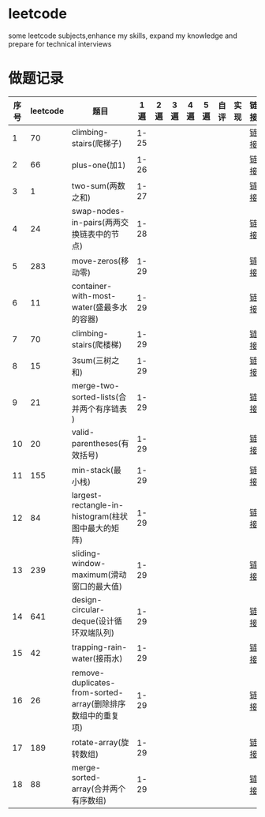 # leetcode
some leetcode subjects,enhance my skills, expand my knowledge and prepare for technical interviews

# 做题记录
序号  |  leetcode | 题目 | 1遍 | 2遍 | 3遍 | 4遍 | 5遍 | 自评 | 实现 |链接 |
----- |---- | -----| -----| -----| -----| -----| -----| -----| -----| -----
1  | 70  | climbing-stairs(爬梯子)  | 1-25  |   |   |   |   |   |   | [链接](https://leetcode-cn.com/problems/climbing-stairs/)
2  | 66  | plus-one(加1)  | 1-26  |   |   |   |   |   |   | [链接](https://leetcode-cn.com/problems/plus-one/)
3  | 1  | two-sum(两数之和)  | 1-27  |   |   |   |   |    |   |[链接](https://leetcode-cn.com/problems/two-sum/)
4  | 24  | swap-nodes-in-pairs(两两交换链表中的节点)  | 1-28  |   |   |   |   |   |   | [链接](https://leetcode-cn.com/problems/swap-nodes-in-pairs/)
5  | 283  | move-zeros(移动零)  | 1-29  |   |   |   |   |    |   |[链接](https://leetcode-cn.com/problems/move-zeroes/)
6  | 11  | container-with-most-water(盛最多水的容器)| 1-29  |   |   |   |   |    |   |[链接](https://leetcode-cn.com/problems/container-with-most-water/)
7  | 70  | climbing-stairs(爬楼梯)| 1-29  |   |   |   |   |    |   |[链接](https://leetcode-cn.com/problems/climbing-stairs/)
8  | 15  | 3sum(三树之和)| 1-29  |   |   |   |   |    |   |[链接](https://leetcode-cn.com/problems/3sum/)
9  | 21  | merge-two-sorted-lists(合并两个有序链表 ) | 1-29  |   |   |   |   |    |   |[链接](https://leetcode-cn.com/problems/merge-two-sorted-lists/)
10  | 20  | valid-parentheses(有效括号)  | 1-29  |   |   |   |   |    |   |[链接](https://leetcode-cn.com/problems/valid-parentheses/)
11  | 155  |min-stack(最小栈)  | 1-29  |   |   |   |   |    |   |[链接](https://leetcode-cn.com/problems/min-stack/)
12  | 84  | largest-rectangle-in-histogram(柱状图中最大的矩阵)| 1-29  |   |   |   |   |    |   |[链接](https://leetcode-cn.com/problems/largest-rectangle-in-histogram)
13  | 239  | sliding-window-maximum(滑动窗口的最大值)  | 1-29  |   |   |   |   |    |   |[链接](https://leetcode-cn.com/problems/sliding-window-maximum)
14  | 641  | design-circular-deque(设计循环双端队列)  | 1-29  |   |   |   |   |    |   |[链接](https://leetcode.com/problems/design-circular-deque)
15  | 42  | trapping-rain-water(接雨水)  | 1-29  |   |   |   |   |    |   |[链接](https://leetcode.com/problems/trapping-rain-water/)
16  | 26  | remove-duplicates-from-sorted-array(删除排序数组中的重复项)  | 1-29  |   |   |   |   |    |   |[链接](https://leetcode-cn.com/problems/remove-duplicates-from-sorted-array/)
17  | 189  |rotate-array(旋转数组)  | 1-29  |   |   |   |   |    |   |[链接](https://leetcode-cn.com/problems/rotate-array/)
18  | 88  | merge-sorted-array(合并两个有序数组)  | 1-29  |   |   |   |   |    |   |[链接](https://leetcode-cn.com/problems/merge-sorted-array/)

